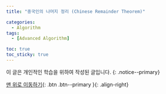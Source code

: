 ```yaml
---
title: "중국인의 나머지 정리 (Chinese Remainder Theorem)" 

categories:
  - Algorithm
tags:
  - [Advanced Algorithm]

toc: true
toc_sticky: true
---
```

이 글은 개인적인 학습을 위하여 작성된 글입니다.
{: .notice--primary}  


[맨 위로 이동하기](#){: .btn .btn--primary }{: .align-right}